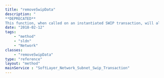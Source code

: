```yaml
---
title: "removeSwipData"
description: "
**DEPRECATED**
This function, when called on an instantiated SWIP transaction, will allow you to start a 'DELETE' transaction with ARIN, allowing you to remove your SWIP registration information. "
date: "2018-02-12"
tags:
    - "method"
    - "sldn"
    - "Network"
classes:
    - "removeSwipData"
type: "reference"
layout: "method"
mainService : "SoftLayer_Network_Subnet_Swip_Transaction"
---
```


